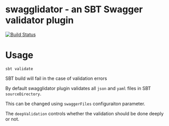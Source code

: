 # swagglidator - an SBT Swagger validator plugin

[![Build Status](https://travis-ci.org/slavaschmidt/swagglidator.svg?branch=master)](https://travis-ci.org/slavaschmidt/swagglidator)

# Usage

```sbt validate```

SBT build will fail in the case of validation errors

By default swagglidator plugin validates all ```json``` and ```yaml``` files in SBT ```sourceDirectory```. 

This can be changed using ```swaggerFiles``` configuraiton parameter.

The ```deepValidation``` controls whether the validation should be done deeply or not.
